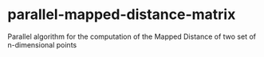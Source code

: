 # parallel-mapped-distance-matrix
Parallel algorithm for the computation of the Mapped Distance of two set of n-dimensional points
